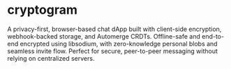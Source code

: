 # cryptogram
A privacy-first, browser-based chat dApp built with client-side encryption, webhook-backed storage, and Automerge CRDTs. Offline-safe and end-to-end encrypted using libsodium, with zero-knowledge personal blobs and seamless invite flow. Perfect for secure, peer-to-peer messaging without relying on centralized servers.

